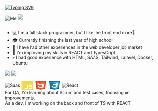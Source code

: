[![Typing SVG](https://readme-typing-svg.herokuapp.com?font=Fira+Code&pause=1000&color=F72424&random=false&width=435&lines=Hello+Wolrd+%F0%9F%91%8B%F0%9F%8F%BE;Welcome+to+my+GitHub)](https://git.io/typing-svg)
<div>
  <img align="center" alt="Me" height="300" width="300" src="https://github.com/DjavanGabriel123/DjavanGabriel123/assets/142459468/c0d5b1af-f307-40dc-a081-068c2bd19b35">
  <a href="https://github.com/DjavanGabriel123" target="_blank"><img src="https://img.shields.io/badge/-LinkedIn-%230077B5?style=for-the-badge&logo=linkedin&logoColor=white" target="_blank"></a> 
</div>

##
- 💻 I'm a full stack programmer, but I like the front end more👀
- 🎓 Currently finishing the last year of high school
- 📖 I have had other experiences in the web developer job market
- 🌱 I'm improving my skills in REACT and TypesCript
- 💀 I had good experience with HTML, SAAS, Tailwind, Laravel, Docker, Ubuntu

<div>
  <img height=200 align="center" src="https://github-readme-stats.vercel.app/api?username=DjavanGabriel123&show_icons=true&theme=transparent" />
  <img height=200 align="center" src="https://github-readme-stats.vercel.app/api/top-langs/?username=DjavanGabriel123&layout=donut&theme=transparent&card_width=320" />
</div>

<div style="display: inline_block"><br>

  <img align="center" alt="Saas" height="30" width="40" src="https://github.com/DjavanGabriel123/DjavanGabriel123/assets/142459468/6b8719cb-bbfe-4556-8478-7387aa9bde24">
  <img align="center" alt="Js" height="30" width="40" src="https://raw.githubusercontent.com/devicons/devicon/master/icons/javascript/javascript-plain.svg">
  <img align="center" alt="HTML" height="30" width="40" src="https://raw.githubusercontent.com/devicons/devicon/master/icons/html5/html5-original.svg">
  <img align="center" alt="CSS" height="30" width="40" src="https://raw.githubusercontent.com/devicons/devicon/master/icons/css3/css3-original.svg">
  <img align="center" alt="React" height="30" width="40" src="https://github.com/DjavanGabriel123/DjavanGabriel123/assets/142459468/82345147-daf5-42a4-be46-097e4321f726">
</div>

<div>
  For QA, I'm learning about Scrum and test cases, focusing on improvements.
  </br>
  As a dev, I'm working on the back and front of TS with REACT
</div>



